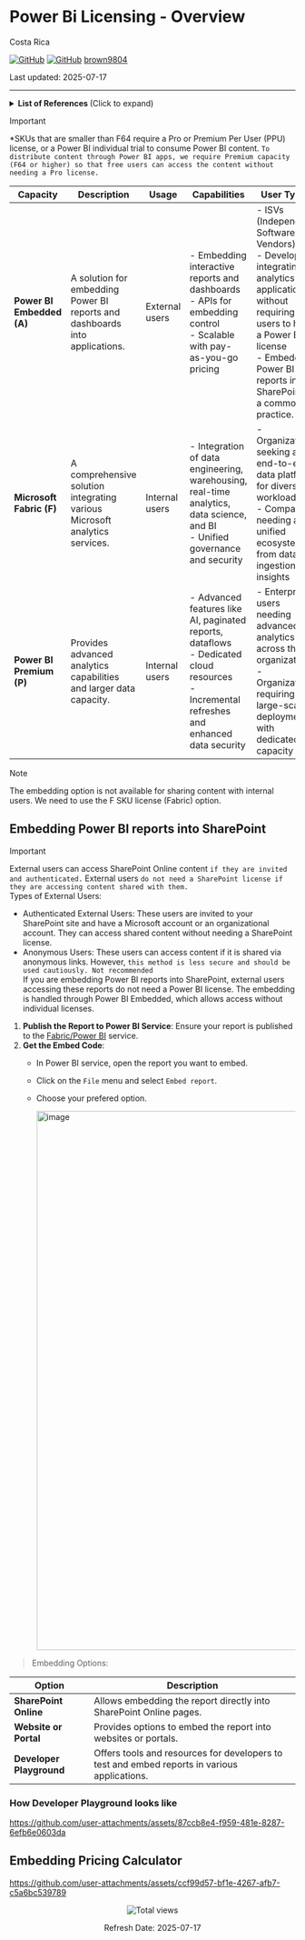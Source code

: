 # Power Bi Licensing - Overview

Costa Rica

[![GitHub](https://badgen.net/badge/icon/github?icon=github&label)](https://github.com) 
[![GitHub](https://img.shields.io/badge/--181717?logo=github&logoColor=ffffff)](https://github.com/)
[brown9804](https://github.com/brown9804)

Last updated: 2025-07-17

----------

<details>
<summary><b>List of References </b> (Click to expand)</summary>

- [Interact with the Power BI service as a Free user](https://learn.microsoft.com/en-us/power-bi/consumer/end-user-features)
- [Power Bi Free User Feature List](https://learn.microsoft.com/en-us/power-bi/consumer/end-user-features#feature-list)
- [Power BI pricing Free, Pro, PPU, Embedded, Fabric](https://www.microsoft.com/en-us/power-platform/products/power-bi/pricing?msockid=38ec3806873362243e122ce086486339#tabs-pill-bar-oca31b12_tab0)
- [Save costs with Microsoft Fabric Capacity reservations](https://learn.microsoft.com/en-us/azure/cost-management-billing/reservations/fabric-capacity)
- [Comparision Table between Fabric, Power Bi and vcores](https://learn.microsoft.com/en-us/fabric/enterprise/licenses#capacity)
- [Table - Workspace license mode](https://learn.microsoft.com/en-us/fabric/enterprise/licenses#workspace)
- [Table - Per user licenses](https://learn.microsoft.com/en-us/fabric/enterprise/licenses#per-user-licenses)
- [Fabic -Features parity list](https://learn.microsoft.com/en-us/fabric/enterprise/fabric-features#features-parity-list)
- [Embedded - prerequisites](https://learn.microsoft.com/en-us/power-bi/developer/embedded/embed-organization-app#prerequisites)
- [Embedded - Which SKU should I use?](https://learn.microsoft.com/en-us/power-bi/developer/embedded/embedded-capacity#which-sku-should-i-use)
- [Distribute Power BI content to external guest users with Microsoft Entra B2B](https://learn.microsoft.com/en-us/power-bi/enterprise/service-admin-azure-ad-b2b#guest-users-who-can-edit-and-manage-content)
- [External data sharing in Microsoft Fabric](https://learn.microsoft.com/en-us/fabric/governance/external-data-sharing-overview)
- [Pricing calculator](https://azure.microsoft.com/en-us/pricing/calculator/?msockid=38ec3806873362243e122ce086486339)
- [Power BI Premium Per User](https://learn.microsoft.com/en-us/power-bi/enterprise/service-premium-per-user-faq)
- [Power BI service per-user and capacity-based licenses](https://learn.microsoft.com/en-us/power-bi/fundamentals/service-features-license-type)
- [Permission model](https://learn.microsoft.com/en-us/fabric/security/permission-model)
- [Roles in workspaces in Microsoft Fabric](https://learn.microsoft.com/en-us/fabric/fundamentals/roles-workspaces)

</details>

> [!IMPORTANT]
> *SKUs that are smaller than F64 require a Pro or Premium Per User (PPU) license, or a Power BI individual trial to consume Power BI content. `To distribute content through Power BI apps, we require Premium capacity (F64 or higher) so that free users can access the content without needing a Pro license.`

| **Capacity**          | **Description**                                                                 | **Usage** | **Capabilities** | **User Types** | **When to Use** |
|-----------------------|---------------------------------------------------------------------------------|-----------|------------------|----------------|-----------------|
| **Power BI Embedded (A)** | A solution for embedding Power BI reports and dashboards into applications.     | External users | - Embedding interactive reports and dashboards<br>- APIs for embedding control<br>- Scalable with pay-as-you-go pricing | - ISVs (Independent Software Vendors)<br>- Developers integrating analytics into applications without requiring users to have a Power BI license <br/> - Embedding Power BI reports into SharePoint is a common practice. | Use when you need to integrate interactive reports and dashboards directly into your applications for a seamless user experience. |
| **Microsoft Fabric (F)**  | A comprehensive solution integrating various Microsoft analytics services.      | Internal users | - Integration of data engineering, warehousing, real-time analytics, data science, and BI<br>- Unified governance and security | - Organizations seeking an end-to-end data platform for diverse workloads<br>- Companies needing a unified ecosystem from data ingestion to insights | Use when you need a unified analytics platform that integrates multiple Microsoft services for enhanced data governance and seamless workflow. |
| **Power BI Premium (P)**  | Provides advanced analytics capabilities and larger data capacity.              | Internal users | - Advanced features like AI, paginated reports, dataflows<br>- Dedicated cloud resources<br>- Incremental refreshes and enhanced data security | - Enterprise users needing advanced analytics across the organization<br>- Organizations requiring large-scale deployments with dedicated capacity | Use when you require advanced analytics, larger data capacity, and AI integration for comprehensive data analysis and insights. |

> [!NOTE]
> The embedding option is not available for sharing content with internal users. We need to use the F SKU license (Fabric) option. 

## Embedding Power BI reports into SharePoint

> [!IMPORTANT]
> External users can access SharePoint Online content `if they are invited and authenticated.` External users `do not need a SharePoint license if they are accessing content shared with them.` <br/>
> Types of External Users: <br/>
> - Authenticated External Users: These users are invited to your SharePoint site and have a Microsoft account or an organizational account. They can access shared content without needing a SharePoint license. <br/>
> - Anonymous Users: These users can access content if it is shared via anonymous links. However, `this method is less secure and should be used cautiously. Not recommended` <br/> 
> If you are embedding Power BI reports into SharePoint, external users accessing these reports do not need a Power BI license. The embedding is handled through Power BI Embedded, which allows access without individual licenses.

1. **Publish the Report to Power BI Service**: Ensure your report is published to the [Fabric/Power BI](https://app.fabric.microsoft.com) service.
2. **Get the Embed Code**:
   - In Power BI service, open the report you want to embed.
   - Click on the `File` menu and select `Embed report`.
   - Choose your prefered option.
  
      <img width="949" alt="image" src="https://github.com/user-attachments/assets/9232bd3a-577e-450c-8df8-d5389b0fcf1a" />

> Embedding Options:

| **Option** | **Description** |
|------------|-----------------|
| **SharePoint Online** | Allows embedding the report directly into SharePoint Online pages. |
| **Website or Portal** | Provides options to embed the report into websites or portals. |
| **Developer Playground** | Offers tools and resources for developers to test and embed reports in various applications. |

### How Developer Playground looks like 

https://github.com/user-attachments/assets/87ccb8e4-f959-481e-8287-6efb6e0603da

## Embedding Pricing Calculator

https://github.com/user-attachments/assets/ccf99d57-bf1e-4267-afb7-c5a6bc539789


<!-- START BADGE -->
<div align="center">
  <img src="https://img.shields.io/badge/Total%20views-366-limegreen" alt="Total views">
  <p>Refresh Date: 2025-07-17</p>
</div>
<!-- END BADGE -->
